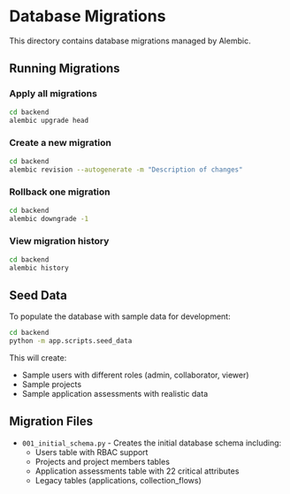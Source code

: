 # Database Migrations

This directory contains database migrations managed by Alembic.

## Running Migrations

### Apply all migrations

```bash
cd backend
alembic upgrade head
```

### Create a new migration

```bash
cd backend
alembic revision --autogenerate -m "Description of changes"
```

### Rollback one migration

```bash
cd backend
alembic downgrade -1
```

### View migration history

```bash
cd backend
alembic history
```

## Seed Data

To populate the database with sample data for development:

```bash
cd backend
python -m app.scripts.seed_data
```

This will create:

- Sample users with different roles (admin, collaborator, viewer)
- Sample projects
- Sample application assessments with realistic data

## Migration Files

- `001_initial_schema.py` - Creates the initial database schema including:
  - Users table with RBAC support
  - Projects and project members tables
  - Application assessments table with 22 critical attributes
  - Legacy tables (applications, collection_flows)
